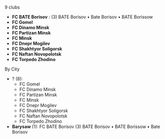 9 clubs

- **FC BATE Borisov** : (3) BATE Borisov • Bate Borisov • BATE Borissow
- **FC Gomel**
- **FC Dinamo Minsk**
- **FC Partizan Minsk**
- **FC Minsk**
- **FC Dnepr Mogilev**
- **FC Shakhtyor Soligorsk**
- **FC Naftan Novopolotsk**
- **FC Torpedo Zhodino**




By City

- ? (8): 
  - FC Gomel 
  - FC Dinamo Minsk 
  - FC Partizan Minsk 
  - FC Minsk 
  - FC Dnepr Mogilev 
  - FC Shakhtyor Soligorsk 
  - FC Naftan Novopolotsk 
  - FC Torpedo Zhodino 
- **Barysaw** (1): FC BATE Borisov  (3) BATE Borisov • BATE Borissow • Bate Borisov


